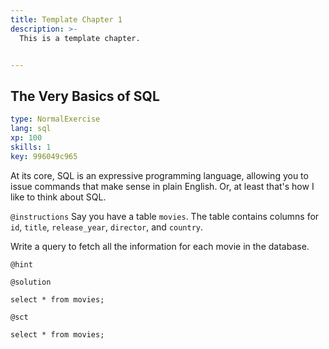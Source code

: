 ```yaml
---
title: Template Chapter 1
description: >-
  This is a template chapter.


---
```

## The Very Basics of SQL

```yaml
type: NormalExercise
lang: sql
xp: 100
skills: 1
key: 996049c965
```

At its core, SQL is an expressive programming language, allowing you to issue commands that make sense in plain English. Or, at least that's how I like to think about SQL.

`@instructions`
Say you have a table `movies`. The table contains columns for `id`, `title`, `release_year`, `director`, and `country`. 

Write a query to fetch all the information for each movie in the database.

`@hint`




`@solution`
```{sql}
select * from movies;
```
`@sct`
```{python}
select * from movies;
```




